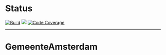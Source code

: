 # Status
[![Build](https://github.com/ru1t3rl/GemeenteAmsterdam/actions/workflows/build.yml/badge.svg)](https://github.com/ru1t3rl/GemeenteAmsterdam/actions)
[![](https://img.shields.io/badge/Unity%20Version-2020.2.3f1-orange)](unityhub://2020.2.3f1/8ff31bc5bf5b)
[![Code Coverage]()]()

---------------------------
# GemeenteAmsterdam
